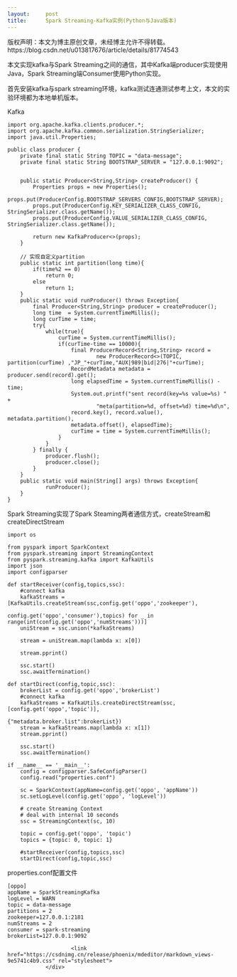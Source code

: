 ```yaml
---
layout:     post
title:      Spark Streaming-Kafka实例(Python与Java版本)
---
```

<div id="article_content" class="article_content clearfix csdn-tracking-statistics" data-pid="blog" data-mod="popu_307" data-dsm="post">
								<div class="article-copyright">
					版权声明：本文为博主原创文章，未经博主允许不得转载。					https://blog.csdn.net/u013817676/article/details/81774543				</div>
								            <div id="content_views" class="markdown_views prism-atom-one-dark">
							<!-- flowchart 箭头图标 勿删 -->
							<svg xmlns="http://www.w3.org/2000/svg" style="display: none;"><path stroke-linecap="round" d="M5,0 0,2.5 5,5z" id="raphael-marker-block" style="-webkit-tap-highlight-color: rgba(0, 0, 0, 0);"></path></svg>
							<p>本文实现kafka与Spark Streaming之间的通信，其中Kafka端producer实现使用Java，Spark Streaming端Consumer使用Python实现。</p>

<p>首先安装kafka与spark streaming环境，kafka测试连通测试参考上文，本文的实验环境都为本地单机版本。</p>

<p>Kafka</p>

<pre class="prettyprint"><code class=" hljs java"><span class="hljs-keyword">import</span> org.apache.kafka.clients.producer.*;
<span class="hljs-keyword">import</span> org.apache.kafka.common.serialization.StringSerializer;
<span class="hljs-keyword">import</span> java.util.Properties;

<span class="hljs-keyword">public</span> <span class="hljs-class"><span class="hljs-keyword">class</span> <span class="hljs-title">producer</span> {</span>
    <span class="hljs-keyword">private</span> <span class="hljs-keyword">final</span> <span class="hljs-keyword">static</span> String TOPIC = <span class="hljs-string">"data-message"</span>;
    <span class="hljs-keyword">private</span> <span class="hljs-keyword">final</span> <span class="hljs-keyword">static</span> String BOOTSTRAP_SERVER = <span class="hljs-string">"127.0.0.1:9092"</span>;


    <span class="hljs-keyword">public</span> <span class="hljs-keyword">static</span> Producer&lt;String,String&gt; <span class="hljs-title">createProducer</span>() {
        Properties props = <span class="hljs-keyword">new</span> Properties();
        props.put(ProducerConfig.BOOTSTRAP_SERVERS_CONFIG,BOOTSTRAP_SERVER);
        props.put(ProducerConfig.KEY_SERIALIZER_CLASS_CONFIG, StringSerializer.class.getName());
        props.put(ProducerConfig.VALUE_SERIALIZER_CLASS_CONFIG, StringSerializer.class.getName());

        <span class="hljs-keyword">return</span> <span class="hljs-keyword">new</span> KafkaProducer&lt;&gt;(props);
    }

    <span class="hljs-comment">// 实现自定义partition</span>
    <span class="hljs-keyword">public</span> <span class="hljs-keyword">static</span> <span class="hljs-keyword">int</span> <span class="hljs-title">partition</span>(<span class="hljs-keyword">long</span> time){
        <span class="hljs-keyword">if</span>(time%<span class="hljs-number">2</span> == <span class="hljs-number">0</span>)
            <span class="hljs-keyword">return</span> <span class="hljs-number">0</span>;
        <span class="hljs-keyword">else</span>
            <span class="hljs-keyword">return</span> <span class="hljs-number">1</span>;
    }
    <span class="hljs-keyword">public</span> <span class="hljs-keyword">static</span> <span class="hljs-keyword">void</span> <span class="hljs-title">runProducer</span>() <span class="hljs-keyword">throws</span> Exception{
        <span class="hljs-keyword">final</span> Producer&lt;String,String&gt; producer = createProducer();
        <span class="hljs-keyword">long</span> time  = System.currentTimeMillis();
        <span class="hljs-keyword">long</span> curTime = time;
        <span class="hljs-keyword">try</span>{
            <span class="hljs-keyword">while</span>(<span class="hljs-keyword">true</span>){
                curTime = System.currentTimeMillis();
                <span class="hljs-keyword">if</span>(curTime-time == <span class="hljs-number">10000</span>){
                    <span class="hljs-keyword">final</span> ProducerRecord&lt;String,String&gt; record =
                            <span class="hljs-keyword">new</span> ProducerRecord&lt;&gt;(TOPIC, partition(curTime) ,<span class="hljs-string">"JP_"</span>+curTime,<span class="hljs-string">"AUX|989|bid|276|"</span>+curTime);
                    RecordMetadata metadata = producer.send(record).get();
                    <span class="hljs-keyword">long</span> elapsedTime = System.currentTimeMillis() - time;
                    System.out.printf(<span class="hljs-string">"sent record(key=%s value=%s) "</span> +
                            <span class="hljs-string">"meta(partition=%d, offset=%d) time=%d\n"</span>,
                    record.key(), record.value(), metadata.partition(),
                    metadata.offset(), elapsedTime);
                    curTime = time = System.currentTimeMillis();
                }
            }
        } <span class="hljs-keyword">finally</span> {
            producer.flush();
            producer.close();
        }   
    }
    <span class="hljs-keyword">public</span> <span class="hljs-keyword">static</span> <span class="hljs-keyword">void</span> <span class="hljs-title">main</span>(String[] args) <span class="hljs-keyword">throws</span> Exception{
            runProducer();
    }
}</code></pre>

<p>Spark Streaming实现了Spark Steaming两者通信方式，createStream和createDirectStream</p>

<pre class="prettyprint"><code class=" hljs python"><span class="hljs-keyword">import</span> os

<span class="hljs-keyword">from</span> pyspark <span class="hljs-keyword">import</span> SparkContext
<span class="hljs-keyword">from</span> pyspark.streaming <span class="hljs-keyword">import</span> StreamingContext
<span class="hljs-keyword">from</span> pyspark.streaming.kafka <span class="hljs-keyword">import</span> KafkaUtils
<span class="hljs-keyword">import</span> json
<span class="hljs-keyword">import</span> configparser

<span class="hljs-function"><span class="hljs-keyword">def</span> <span class="hljs-title">startReceiver</span><span class="hljs-params">(config,topics,ssc)</span>:</span>
    <span class="hljs-comment">#connect kafka</span>
    kafkaStreams = [KafkaUtils.createStream(ssc,config.get(<span class="hljs-string">'oppo'</span>,<span class="hljs-string">'zookeeper'</span>),
                                       config.get(<span class="hljs-string">'oppo'</span>,<span class="hljs-string">'consumer'</span>),topics) <span class="hljs-keyword">for</span> _ <span class="hljs-keyword">in</span> range(int(config.get(<span class="hljs-string">'oppo'</span>,<span class="hljs-string">'numStreams'</span>)))]
    uniStream = ssc.union(*kafkaStreams)

    stream = uniStream.map(<span class="hljs-keyword">lambda</span> x: x[<span class="hljs-number">0</span>])

    stream.pprint()

    ssc.start()
    ssc.awaitTermination()

<span class="hljs-function"><span class="hljs-keyword">def</span> <span class="hljs-title">startDirect</span><span class="hljs-params">(config,topic,ssc)</span>:</span>
    brokerList = config.get(<span class="hljs-string">'oppo'</span>,<span class="hljs-string">'brokerList'</span>)
    <span class="hljs-comment">#connect kafka</span>
    kafkaStreams = KafkaUtils.createDirectStream(ssc,[config.get(<span class="hljs-string">'oppo'</span>,<span class="hljs-string">'topic'</span>)],
                                                  {<span class="hljs-string">"metadata.broker.list"</span>:brokerList})
    stream = kafkaStreams.map(<span class="hljs-keyword">lambda</span> x: x[<span class="hljs-number">1</span>])
    stream.pprint()

    ssc.start()
    ssc.awaitTermination()

<span class="hljs-keyword">if</span> __name__ == <span class="hljs-string">'__main__'</span>:
    config = configparser.SafeConfigParser()
    config.read(<span class="hljs-string">"properties.conf"</span>)

    sc = SparkContext(appName=config.get(<span class="hljs-string">'oppo'</span>, <span class="hljs-string">'appName'</span>))
    sc.setLogLevel(config.get(<span class="hljs-string">'oppo'</span>, <span class="hljs-string">'logLevel'</span>))

    <span class="hljs-comment"># create Streaming Context</span>
    <span class="hljs-comment"># deal with internal 10 seconds</span>
    ssc = StreamingContext(sc, <span class="hljs-number">10</span>)

    topic = config.get(<span class="hljs-string">'oppo'</span>, <span class="hljs-string">'topic'</span>)
    topics = {topic: <span class="hljs-number">0</span>, topic: <span class="hljs-number">1</span>}

    <span class="hljs-comment">#startReceiver(config,topics,ssc)</span>
    startDirect(config,topic,ssc)</code></pre>

<p>properties.conf配置文件</p>



<pre class="prettyprint"><code class=" hljs ini"><span class="hljs-title">[oppo]</span>
<span class="hljs-setting">appName = <span class="hljs-value">SparkStreamingKafka</span></span>
<span class="hljs-setting">logLevel = <span class="hljs-value">WARN</span></span>
<span class="hljs-setting">topic = <span class="hljs-value">data-message</span></span>
<span class="hljs-setting">partitions = <span class="hljs-value"><span class="hljs-number">2</span></span></span>
<span class="hljs-setting">zookeeper=<span class="hljs-value"><span class="hljs-number">127.0</span>.<span class="hljs-number">0.1</span>:<span class="hljs-number">2181</span></span></span>
<span class="hljs-setting">numStreams = <span class="hljs-value"><span class="hljs-number">2</span></span></span>
<span class="hljs-setting">consumer = <span class="hljs-value">spark-streaming</span></span>
<span class="hljs-setting">brokerList=<span class="hljs-value"><span class="hljs-number">127.0</span>.<span class="hljs-number">0.1</span>:<span class="hljs-number">9092</span></span></span></code></pre>            </div>
						<link href="https://csdnimg.cn/release/phoenix/mdeditor/markdown_views-9e5741c4b9.css" rel="stylesheet">
                </div>